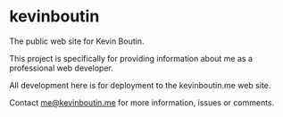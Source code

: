 kevinboutin
===========

The public web site for Kevin Boutin.

This project is specifically for providing information about me as a professional web developer.

All development here is for deployment to the kevinboutin.me web site.

Contact me@kevinboutin.me for more information, issues or comments.
